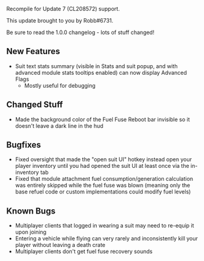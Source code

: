 Recompile for Update 7 (CL208572) support.




This update brought to you by Robb#6731.

Be sure to read the 1.0.0 changelog - lots of stuff changed!

## New Features

- Suit text stats summary (visible in Stats and suit popup, and with advanced module stats tooltips enabled) can now display Advanced Flags
  - Mostly useful for debugging

## Changed Stuff

- Made the background color of the Fuel Fuse Reboot bar invisible so it doesn't leave a dark line in the hud

## Bugfixes

- Fixed oversight that made the "open suit UI" hotkey instead open your player inventory until you had opened the suit UI at least once via the in-inventory tab
- Fixed that module attachment fuel consumption/generation calculation was entirely skipped while the fuel fuse was blown (meaning only the base refuel code or custom implementations could modify fuel levels)

## Known Bugs

- Multiplayer clients that logged in wearing a suit may need to re-equip it upon joining
- Entering a vehicle while flying can very rarely and inconsistently kill your player without leaving a death crate
- Multiplayer clients don't get fuel fuse recovery sounds
